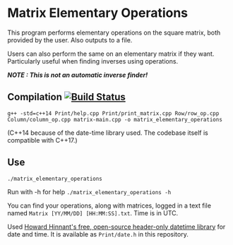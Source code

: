 # Matrix Elementary Operations

This program performs elementary operations on the square matrix, both provided by the user. Also outputs to a file.

Users can also perform the same on an elementary matrix if they want. Particularly useful when finding inverses using operations.

***NOTE : This is not an automatic inverse finder!***


## Compilation [![Build Status](https://travis-ci.com/siddhpant/matrix-elementary-operations.svg?branch=master)](https://travis-ci.com/siddhpant/matrix-elementary-operations)

```g++ -std=c++14 Print/help.cpp Print/print_matrix.cpp Row/row_op.cpp Column/column_op.cpp matrix-main.cpp -o matrix_elementary_operations```

(C++14 because of the date-time library used. The codebase itself is compatible with C++17.)

## Use

```./matrix_elementary_operations```

Run with -h for help `./matrix_elementary_operations -h`

You can find your operations, along with matrices, logged in a text file named `Matrix [YY/MM/DD] [HH:MM:SS].txt`. Time is in UTC.

Used [Howard Hinnant's free, open-source header-only datetime library](https://howardhinnant.github.io/date/date.html) for date and time. It is available as `Print/date.h` in this repository.
